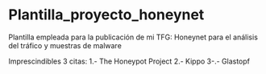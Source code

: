 # Plantilla_proyecto_honeynet
Plantilla empleada para la publicación de mi TFG: Honeynet para el análisis del tráfico y muestras de malware

Imprescindibles 3 citas:
	1.- The Honeypot Project
	2.- Kippo
	3-.- Glastopf

